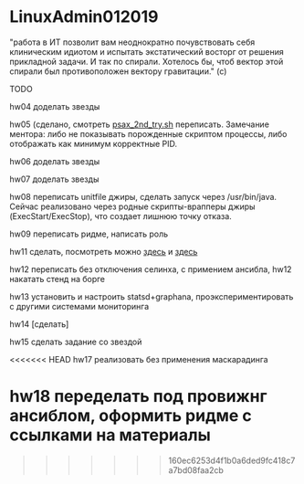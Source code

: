 # LinuxAdmin012019

"работа в ИТ позволит вам неоднократно почувствовать себя клиническим идиотом и испытать экстатический восторг от решения прикладной задачи. И так по спирали. Хотелось бы, чтоб вектор этой спирали был противоположен вектору гравитации." (с)

TODO

hw04 доделать звезды

hw05 (сделано, смотреть [psax_2nd_try.sh](https://github.com/shaadowsky/LinuxAdmin012019/blob/master/hw05.%20Processes/psax_2nd_try.sh) переписать. Замечание ментора: либо не показывать порожденные скриптом процессы, либо отображать как минимум корректные PID.

hw06 доделать звезды

hw07 доделать звезды

hw08 переписать unitfile джиры, сделать запуск через /usr/bin/java. Сейчас  реализовано через родные скрипты-врапперы джиры (ExecStart/ExecStop), что создает лишнюю точку отказа.

hw09 переписать ридме, написать роль

hw11 сделать, посмотреть можно [здесь](https://github.com/alexryndin/otus-linux/tree/master/hw11) и [здесь](https://github.com/freeipa/ansible-freeipa)

hw12 переписать без отключения селинха, с примением ансибла, hw12 накатать стенд на борге

hw13 установить и настроить statsd+graphana, проэкспериментировать с другими системами мониторинга

hw14 [сделать]

hw15 сделать задание со звездой

<<<<<<< HEAD
hw17 реализовать без применения маскарадинга

hw18 переделать под провижнг ансиблом, оформить ридме с ссылками на материалы
=======
>>>>>>> 160ec6253d4f1b0a6ded9fc418c7a7bd08faa2cb
